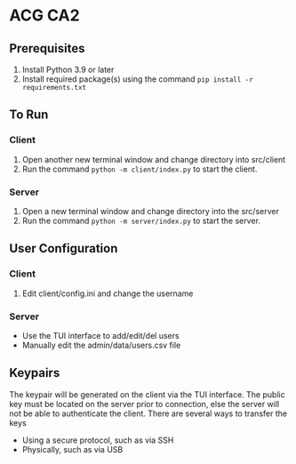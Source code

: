 # ACG CA2

## Prerequisites
1) Install Python 3.9 or later
2) Install required package(s) using the command `pip install -r requirements.txt`

## To Run
### Client
1) Open another new terminal window and change directory into src/client
2) Run the command `python -m client/index.py` to start the client.

### Server
1) Open a new terminal window and change directory into the src/server
2) Run the command `python -m server/index.py` to start the server.

## User Configuration
### Client
1) Edit client/config.ini and change the username

### Server
- Use the TUI interface to add/edit/del users
- Manually edit the admin/data/users.csv file

## Keypairs
The keypair will be generated on the client via the TUI interface. The public key must
be located on the server prior to connection, else the server will not be able to
authenticate the client. There are several ways to transfer the keys
- Using a secure protocol, such as via SSH
- Physically, such as via USB
